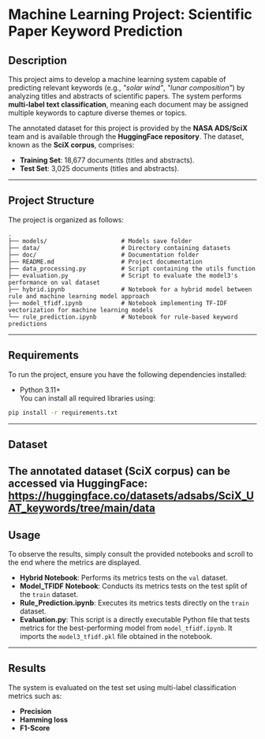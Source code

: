 # Machine Learning Project: Scientific Paper Keyword Prediction

## Description
This project aims to develop a machine learning system capable of predicting relevant keywords (e.g., *"solar wind"*, *"lunar composition"*) by analyzing titles and abstracts of scientific papers. The system performs **multi-label text classification**, meaning each document may be assigned multiple keywords to capture diverse themes or topics.

The annotated dataset for this project is provided by the **NASA ADS/SciX** team and is available through the **HuggingFace repository**. The dataset, known as the **SciX corpus**, comprises:
- **Training Set**: 18,677 documents (titles and abstracts).
- **Test Set**: 3,025 documents (titles and abstracts).

---

## Project Structure
The project is organized as follows:

```
.
├── models/                     # Models save folder
├── data/                       # Directory containing datasets
├── doc/                        # Documentation folder
├── README.md                   # Project documentation
├── data_processing.py          # Script containing the utils function
├── evaluation.py               # Script to evaluate the model3's performance on val dataset
├── hybrid.ipynb                # Notebook for a hybrid model between rule and machine learning model approach
├── model_tfidf.ipynb           # Notebook implementing TF-IDF vectorization for machine learning models
└── rule_prediction.ipynb       # Notebook for rule-based keyword predictions
```

---

## Requirements
To run the project, ensure you have the following dependencies installed:

- Python 3.11+  
You can install all required libraries using:
```bash
pip install -r requirements.txt
```

---

## Dataset
The annotated dataset (SciX corpus) can be accessed via HuggingFace:
https://huggingface.co/datasets/adsabs/SciX_UAT_keywords/tree/main/data
---

## Usage

To observe the results, simply consult the provided notebooks and scroll to the end where the metrics are displayed.

- **Hybrid Notebook**: Performs its metrics tests on the `val` dataset.
- **Model_TFIDF Notebook**: Conducts its metrics tests on the test split of the `train` dataset.
- **Rule_Prediction.ipynb**: Executes its metrics tests directly on the `train` dataset.
- **Evaluation.py**: This script is a directly executable Python file that tests metrics for the best-performing model from `model_tfidf.ipynb`. It imports the `model3_tfidf.pkl` file obtained in the notebook.

---

## Results
The system is evaluated on the test set using multi-label classification metrics such as:
- **Precision**
- **Hamming loss**
- **F1-Score**
